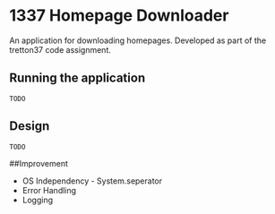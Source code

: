 # 1337 Homepage Downloader
An application for downloading homepages. Developed as part of the tretton37 code assignment.

## Running the application
`TODO`

## Design
`TODO`

##Improvement
- OS Independency - System.seperator
- Error Handling 
- Logging
